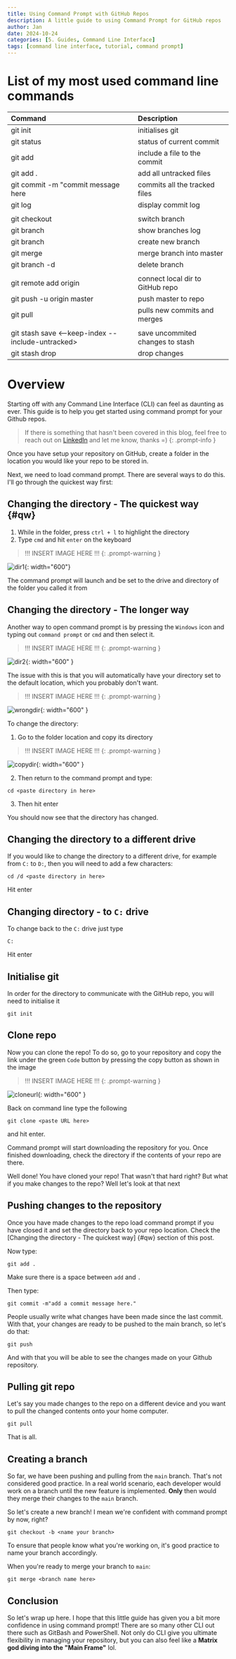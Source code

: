 ```yaml
---
title: Using Command Prompt with GitHub Repos
description: A little guide to using Command Prompt for GitHub repos
author: Jan
date: 2024-10-24
categories: [5. Guides, Command Line Interface]
tags: [command line interface, tutorial, command prompt]
---
```

# List of my most used command line commands

| Command                                           | Description                       |
| :------------------------------------------------ | :-------------------------------- |
| git init                                          | initialises git                   |
| git status                                        | status of current commit          |
| git add<file>                                     | include a file to the commit      |   
| git add .                                         | add all untracked files           |
| git commit -m "commit message here                | commits all the tracked files     |
| git log                                           | display commit log                |
|                                                   |                                   |
| git checkout <branch name>                        | switch branch                     |
| git branch                                        | show branches log                 |
| git branch <branch name>                          | create new branch                 |
| git merge <branch name>                           | merge branch into master          |
| git branch -d <branch name>                       | delete branch                     |
|                                                   |                                   |
| git remote add origin <url>                       | connect local dir to GitHub repo  |
| git push -u origin master                         | push master to repo               |
| git pull <url>                                    | pulls new commits and merges      |
|                                                   |                                   |
| git stash save <--keep-index --include-untracked> | save uncommited changes to stash  |
| git stash drop                                    | drop changes                      |

# Overview
Starting off with any Command Line Interface (CLI) can feel as daunting as ever. This guide is to help you get started using command prompt for your Github repos.

> If there is something that hasn't been covered in this blog, feel free to reach out on [LinkedIn](https://www.linkedin.com/in/janhuss/) and let me know, thanks =)
{: .prompt-info }

Once you have setup your repository on GitHub, create a folder in the location you would like your repo to be stored in.

Next, we need to load command prompt. There are several ways to do this. I'll go through the quickest way first:

## Changing the directory - The quickest way {#qw}

1. While in the folder, press `ctrl + l` to highlight the directory
2. Type `cmd` and hit `enter` on the keyboard

> !!! INSERT IMAGE HERE !!!
{: .prompt-warning }

![dir1](/assets/img/tutorials/cmdprmt/dir1.png){: width="600"}

The command prompt will launch and be set to the drive and directory of the folder you called it from

## Changing the directory - The longer way

Another way to open command prompt is by pressing the `Windows` icon and typing out `command prompt` or `cmd` and then select it.

> !!! INSERT IMAGE HERE !!!
{: .prompt-warning }

![dir2](/assets/img/tutorials/cmdprmt/dir2.png){: width="600" }

The issue with this is that you will automatically have your directory set to the default location, which you probably don't want.

> !!! INSERT IMAGE HERE !!!
{: .prompt-warning }

![wrongdir](/assets/img/tutorials/cmdprmt/wrongdir.png){: width="600" }

To change the directory:
1. Go to the folder location and copy its directory

> !!! INSERT IMAGE HERE !!!
{: .prompt-warning }

![copydir](/assets/img/tutorials/cmdprmt/copydir.png){: width="600" }

2. Then return to the command prompt and type:

```text
cd <paste directory in here>
```

3. Then hit enter

You should now see that the directory has changed.

## Changing the directory to a different drive
If you would like to change the directory to a different drive, for example from `C:` to `D:`, then you will need to add a few characters:

```text
cd /d <paste directory in here>
```

Hit enter

## Changing directory - to `C:` drive
To change back to the `C:` drive just type 

```text
C:
```

Hit enter

## Initialise git
In order for the directory to communicate with the GitHub repo, you will need to initialise it

```text
git init
```

## Clone repo
Now you can clone the repo! To do so, go to your repository and copy the link under the green `Code` button by pressing the copy button as shown in the image

> !!! INSERT IMAGE HERE !!!
{: .prompt-warning }

![cloneurl](/assets/img/tutorials/cmdprmt/cloneurl.png){: width="600"  }

Back on command line type the following

```text
git clone <paste URL here>
```

and hit enter.

Command prompt will start downloading the repository for you. Once finished downloading, check the directory if the contents of your repo are there.

Well done! You have cloned your repo! That wasn't that hard right? But what if you make changes to the repo? Well let's look at that next

## Pushing changes to the repository
Once you have made changes to the repo load command prompt if you have closed it and set the directory back to your repo location. Check the [Changing the directory - The quickest way] {#qw} section of this post.

Now type: 

```text
git add .
```

Make sure there is a space between `add` and `.`

Then type:

```text
git commit -m"add a commit message here."
```

People usually write what changes have been made since the last commit.
With that, your changes are ready to be pushed to the main branch, so let's do that:

```text
git push
```

And with that you will be able to see the changes made on your Github repository.

## Pulling git repo
Let's say you made changes to the repo on a different device and you want to pull the changed contents onto your home computer.

```text
git pull
```

That is all.

## Creating a branch
So far, we have been pushing and pulling from the `main` branch. That's not considered good practice.
In a real world scenario, each developer would work on a branch until the new feature is implemented.
**Only** then would they merge their changes to the `main` branch.

So let's create a new branch! I mean we're confident with command prompt by now, right?

```text
git checkout -b <name your branch>
```

To ensure that people know what you're working on, it's good practice to name your branch accordingly.

When you're ready to merge your branch to `main`:

```text
git merge <branch name here>
```

## Conclusion
So let's wrap up here. I hope that this little guide has given you a bit more confidence in using command prompt! There are so many other CLI out there such as GitBash and PowerShell. Not only do CLI give you ultimate flexibility in managing your repository, but you can also feel like a **Matrix god diving into the "Main Frame"** lol. 
